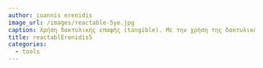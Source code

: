 ```yaml
---
author: ioannis erenidis
image_url: /images/reactable-5ye.jpg
caption: Χρήση δακτυλικής επαφής (tangible). Με την χρήση της δακτυλικής επαφής επιτυγχάνεται μεγλύτερη ακρίβεια στις ρυθμίσεις των παραμέτρων του ήχου όπως η ένταση και η συχνότητα.
title: reactablErenidis5
categories:
  - tools
---
```


